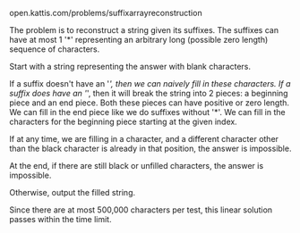 open.kattis.com/problems/suffixarrayreconstruction

The problem is to reconstruct a string given its suffixes. The suffixes can have
at most 1 '*' representing an arbitrary long (possible zero length) sequence of
characters.

Start with a string representing the answer with blank characters.

If a suffix doesn't have an '*', then we can naively fill in these characters.
If a suffix does have an '*', then it will break the string into 2 pieces: a
beginning piece and an end piece. Both these pieces can have positive or zero
length. We can fill in the end piece like we do suffixes without '*'. We can
fill in the characters for the beginning piece starting at the given index.

If at any time, we are filling in a character, and a different character other
than the black character is already in that position, the answer is impossible.

At the end, if there are still black or unfilled characters, the answer is
impossible.

Otherwise, output the filled string.

Since there are at most 500,000 characters per test, this linear solution passes
within the time limit.
